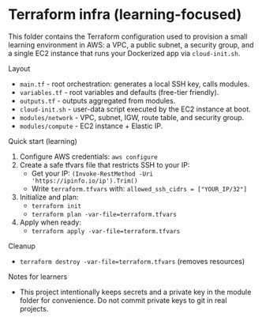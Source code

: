# Terraform infra (learning-focused)

This folder contains the Terraform configuration used to provision a small
learning environment in AWS: a VPC, a public subnet, a security group, and
a single EC2 instance that runs your Dockerized app via `cloud-init.sh`.

Layout
- `main.tf` - root orchestration: generates a local SSH key, calls modules.
- `variables.tf` - root variables and defaults (free-tier friendly).
- `outputs.tf` - outputs aggregated from modules.
- `cloud-init.sh` - user-data script executed by the EC2 instance at boot.
- `modules/network` - VPC, subnet, IGW, route table, and security group.
- `modules/compute` - EC2 instance + Elastic IP.

Quick start (learning)
1. Configure AWS credentials: `aws configure`
2. Create a safe tfvars file that restricts SSH to your IP:
   - Get your IP: `(Invoke-RestMethod -Uri 'https://ipinfo.io/ip').Trim()`
   - Write `terraform.tfvars` with: `allowed_ssh_cidrs = ["YOUR_IP/32"]`
3. Initialize and plan:
   - `terraform init`
   - `terraform plan -var-file=terraform.tfvars`
4. Apply when ready:
   - `terraform apply -var-file=terraform.tfvars`

Cleanup
- `terraform destroy -var-file=terraform.tfvars` (removes resources)

Notes for learners
- This project intentionally keeps secrets and a private key in the module
  folder for convenience. Do not commit private keys to git in real projects.
